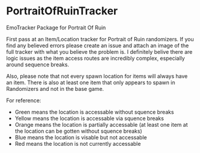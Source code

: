 # PortraitOfRuinTracker
EmoTracker Package for Portrait Of Ruin

First pass at an Item/Location tracker for Portrait of Ruin randomizers.  If you find any believed errors please create an issue and attach an image of the full tracker with what you believe the problem is. I definitely belive there are logic issues as the item access routes are incredibly complex, especially around sequence breaks.

Also, please note that not every spawn location for items will always have an item.  There is also at least one item that only appears to spawn in Randomizers and not in the base game.

For reference:
- Green means the location is accessable without squence breaks
- Yellow means the location is accessable via squence breaks
- Orange means the location is partially accessable (at least one item at the location can be gotten without squence breaks)
- Blue means the location is visable but not accessable
- Red means the location is not currently accessable

